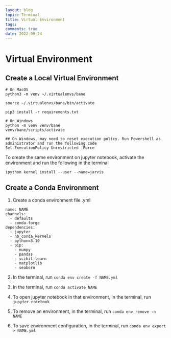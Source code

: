 ```yaml
---
layout: blog
topic: Terminal
title: Virtual Environment
tags: 
comments: true
date: 2022-09-24
---
```


# Virtual Environment


## Create a Local Virtual Environment

```shell
# On MacOS
python3 -m venv ~/.virtualenvs/bane

source ~/.virtualenvs/bane/bin/activate

pip3 install -r requirements.txt

# On Windows
python -m venv venv/bane
venv/bane/scripts/activate

## On Windows, may need to reset execution policy. Run Powershell as administrator and run the following code
Set-ExecutionPolicy Unrestricted -Force
```
To create the same environment on jupyter notebook, activate the environment and run the following in the terminal

```shell
ipython kernel install --user --name=jarvis
```
## Create a Conda Environment

1. Create a conda environment file .yml

```
name: NAME
channels:
  - defaults
  - conda-forge
dependencies:
  - jupyter
  - nb_conda_kernels
  - python=3.10
  - pip:
    - numpy
    - pandas
    - scikit-learn
    - matplotlib
    - seaborn
```

2. In the terminal, run ```conda env create -f NAME.yml```

3. In the terminal, run ```conda activate NAME```

4. To open jupyter notebook in that environment, in the terminal, run ```jupyter notebook```

5. To remove an environment, in the terminal, run ```conda env remove -n NAME```

6. To save environment configuration, in the terminal, run ```conda env export > NAME.yml```



